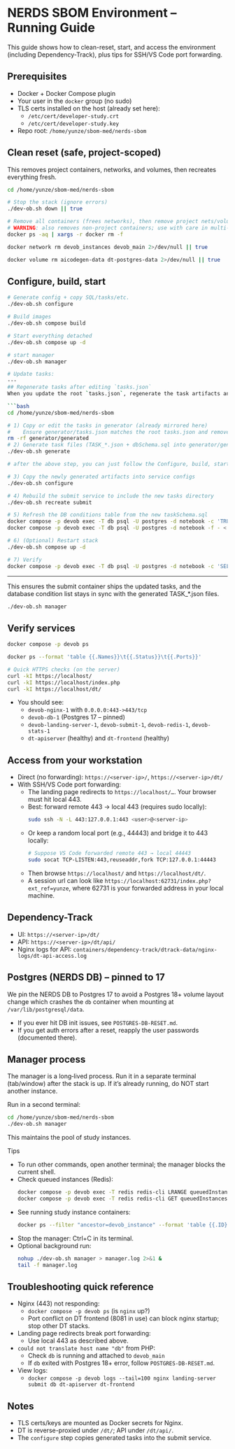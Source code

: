 # NERDS SBOM Environment – Running Guide

This guide shows how to clean-reset, start, and access the environment (including Dependency-Track), plus tips for SSH/VS Code port forwarding.

## Prerequisites
- Docker + Docker Compose plugin
- Your user in the `docker` group (no sudo)
- TLS certs installed on the host (already set here):
  - `/etc/cert/developer-study.crt`
  - `/etc/cert/developer-study.key`
- Repo root: `/home/yunze/sbom-med/nerds-sbom`

## Clean reset (safe, project-scoped)
This removes project containers, networks, and volumes, then recreates everything fresh.

```bash
cd /home/yunze/sbom-med/nerds-sbom

# Stop the stack (ignore errors)
./dev-ob.sh down || true

# Remove all containers (frees networks), then remove project nets/volumes
# WARNING: also removes non-project containers; use with care in multi-project hosts
docker ps -aq | xargs -r docker rm -f

docker network rm devob_instances devob_main 2>/dev/null || true

docker volume rm aicodegen-data dt-postgres-data 2>/dev/null || true
```

## Configure, build, start
```bash
# Generate config + copy SQL/tasks/etc.
./dev-ob.sh configure

# Build images
./dev-ob.sh compose build

# Start everything detached
./dev-ob.sh compose up -d

# start manager
./dev-ob.sh manager

# Update tasks:
--- 
## Regenerate tasks after editing `tasks.json`
When you update the root `tasks.json`, regenerate the task artifacts and update the running stack:

```bash
cd /home/yunze/sbom-med/nerds-sbom

# 1) Copy or edit the tasks in generator (already mirrored here)
#    Ensure generator/tasks.json matches the root tasks.json and removed the old tasks
rm -rf generator/generated
# 2) Generate task files (TASK_*.json + dbSchema.sql into generator/generated/)
./dev-ob.sh generate

# after the above step, you can just follow the Configure, build, start above, unless you want to check below

# 3) Copy the newly generated artifacts into service configs
./dev-ob.sh configure

# 4) Rebuild the submit service to include the new tasks directory
./dev-ob.sh recreate submit

# 5) Refresh the DB conditions table from the new taskSchema.sql
docker compose -p devob exec -T db psql -U postgres -d notebook -c 'TRUNCATE "conditions";'
docker compose -p devob exec -T db psql -U postgres -d notebook -f - < containers/postgres/taskSchema.sql

# 6) (Optional) Restart stack
./dev-ob.sh compose up -d

# 7) Verify
docker compose -p devob exec -T db psql -U postgres -d notebook -c 'SELECT COUNT(*) FROM "conditions";'
```
--- 

This ensures the submit container ships the updated tasks, and the database condition list stays in sync with the generated TASK_*.json files.

```bash
./dev-ob.sh manager
```

## Verify services
```bash
docker compose -p devob ps

docker ps --format 'table {{.Names}}\t{{.Status}}\t{{.Ports}}'

# Quick HTTPS checks (on the server)
curl -kI https://localhost/
curl -kI https://localhost/index.php
curl -kI https://localhost/dt/
```

- You should see:
  - `devob-nginx-1` with `0.0.0.0:443->443/tcp`
  - `devob-db-1` (Postgres 17 – pinned)
  - `devob-landing-server-1`, `devob-submit-1`, `devob-redis-1`, `devob-stats-1`
  - `dt-apiserver` (healthy) and `dt-frontend` (healthy)

## Access from your workstation
- Direct (no forwarding): `https://<server-ip>/`, `https://<server-ip>/dt/`
- With SSH/VS Code port forwarding:
  - The landing page redirects to `https://localhost/…`. Your browser must hit local 443.
  - Best: forward remote 443 → local 443 (requires sudo locally):
    ```bash
    sudo ssh -N -L 443:127.0.0.1:443 <user>@<server-ip>
    ```
  - Or keep a random local port (e.g., 44443) and bridge it to 443 locally:
    ```bash
    # Suppose VS Code forwarded remote 443 → local 44443
    sudo socat TCP-LISTEN:443,reuseaddr,fork TCP:127.0.0.1:44443
    ```
  - Then browse `https://localhost/` and `https://localhost/dt/`.
  - A session url can look like `https://localhost:62731/index.php?ext_ref=yunze`, where 62731 is your forwarded address in your local machine.


## Dependency-Track
- UI: `https://<server-ip>/dt/`
- API: `https://<server-ip>/dt/api/`
- Nginx logs for API: `containers/dependency-track/dtrack-data/nginx-logs/dt-api-access.log`

## Postgres (NERDS DB) – pinned to 17
We pin the NERDS DB to Postgres 17 to avoid a Postgres 18+ volume layout change which crashes the `db` container when mounting at `/var/lib/postgresql/data`.
- If you ever hit DB init issues, see `POSTGRES-DB-RESET.md`.
- If you get auth errors after a reset, reapply the user passwords (documented there).

## Manager process
The manager is a long‑lived process. Run it in a separate terminal (tab/window) after the stack is up. If it’s already running, do NOT start another instance.

Run in a second terminal:
```bash
cd /home/yunze/sbom-med/nerds-sbom
./dev-ob.sh manager
```
This maintains the pool of study instances.

Tips
- To run other commands, open another terminal; the manager blocks the current shell.
- Check queued instances (Redis):
  ```bash
  docker compose -p devob exec -T redis redis-cli LRANGE queuedInstances 0 -1
  docker compose -p devob exec -T redis redis-cli GET queuedInstancesBooting
  ```
- See running study instance containers:
  ```bash
  docker ps --filter "ancestor=devob_instance" --format 'table {{.ID}}\t{{.Names}}\t{{.Status}}'
  ```
- Stop the manager: Ctrl+C in its terminal.
- Optional background run:
  ```bash
  nohup ./dev-ob.sh manager > manager.log 2>&1 &
  tail -f manager.log
  ```

## Troubleshooting quick reference
- Nginx (443) not responding:
  - `docker compose -p devob ps` (is `nginx` up?)
  - Port conflict on DT frontend (8081 in use) can block nginx startup; stop other DT stacks.
- Landing page redirects break port forwarding:
  - Use local 443 as described above.
- `could not translate host name "db"` from PHP:
  - Check `db` is running and attached to `devob_main`
  - If `db` exited with Postgres 18+ error, follow `POSTGRES-DB-RESET.md`.
- View logs:
  - `docker compose -p devob logs --tail=100 nginx landing-server submit db dt-apiserver dt-frontend`

## Notes
- TLS certs/keys are mounted as Docker secrets for Nginx.
- DT is reverse-proxied under `/dt/`; API under `/dt/api/`.
- The `configure` step copies generated tasks into the submit service.
